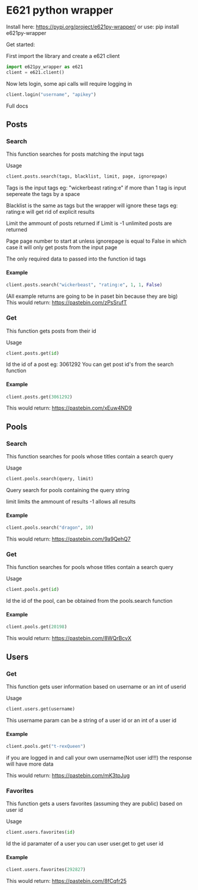 # E621 python wrapper

Install here: https://pypi.org/project/e621py-wrapper/ or use:  pip install e621py-wrapper

Get started:    

First import the library and create a e621 client
```python
import e621py_wrapper as e621
client = e621.client()
```
  
Now lets login, some api calls will require logging in  
```python
client.login("username", "apikey")
```

Full docs

## Posts

### Search

This function searches for posts matching the input tags

Usage
```python
client.posts.search(tags, blacklist, limit, page, ignorepage)
```

Tags is the input tags eg: "wickerbeast rating:e" if more than 1 tag is input sepereate the tags by a space

Blacklist is the same as tags but the wrapper will ignore these tags eg: rating:e will get rid of explicit results

Limit the ammount of posts returned if Limit is -1 unlimited posts are returned

Page page number to start at unless ignorepage is equal to False in which case it will only get posts from the input page


The only required data to passed into the function id tags


#### Example 

```python
client.posts.search("wickerbeast", "rating:e", 1, 1, False)
```

(All example returns are going to be in paset bin because they are big)  
This would return: https://pastebin.com/zPsSrufT

### Get

This function gets posts from their id

Usage
```python
client.posts.get(id)
```

Id the id of a post eg: 3061292 You can get post id's from the search function

#### Example

```python
client.posts.get(3061292)
```

This would return: https://pastebin.com/xEuw4ND9

## Pools

### Search

This function searches for pools whose titles contain a search query

Usage  

```python
client.pools.search(query, limit)
```

Query search for pools containing the query string

limit limits the ammount of results -1 allows all results

#### Example

```python
client.pools.search("dragon", 10)
```

This would return: https://pastebin.com/9a9QehQ7

### Get

This function searches for pools whose titles contain a search query

Usage  

```python
client.pools.get(id)
```

Id the id of the pool, can be obtained from the pools.search function

#### Example

```python
client.pools.get(20198)
```

This would return: https://pastebin.com/8WQrBcvX

## Users

### Get

This function gets user information based on username or an int of userid

Usage  

```python
client.users.get(username)
```

This username param can be a string of a user id or an int of a user id

#### Example

```python
client.pools.get("t-rexQueen")
```

if you are logged in and call your own username(Not user id!!!) the response will have more data

This would return: https://pastebin.com/mK3tpJug

### Favorites

This function gets a users favorites (assuming they are public) based on user id

Usage  

```python
client.users.favorites(id)
```

Id the id paramater of a user you can user user.get to get user id

#### Example

```python
client.users.favorites(292827)
```

This would return: https://pastebin.com/8fCqfr25

